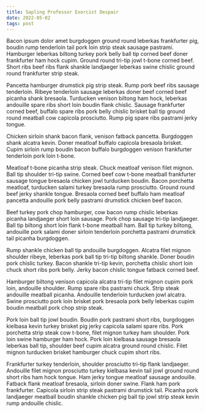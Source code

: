 ```yaml
---
title: Sapling Professor Exorcist Despair
date: 2022-05-02
tags: post
---
```


Bacon ipsum dolor amet burgdoggen ground round leberkas frankfurter pig, boudin rump tenderloin tail pork loin strip steak sausage pastrami.  Hamburger leberkas biltong turkey pork belly ball tip corned beef doner frankfurter ham hock cupim.  Ground round tri-tip jowl t-bone corned beef.  Short ribs beef ribs flank shankle landjaeger leberkas swine chislic ground round frankfurter strip steak.

Pancetta hamburger drumstick pig strip steak.  Rump pork beef ribs sausage tenderloin.  Ribeye tenderloin sausage leberkas doner beef corned beef picanha shank bresaola.  Turducken venison biltong ham hock, leberkas andouille spare ribs short loin boudin flank chislic.  Sausage frankfurter corned beef, buffalo spare ribs pork belly chislic brisket ball tip ground round meatball cow capicola prosciutto.  Rump pig spare ribs pastrami jerky tongue.

Chicken sirloin shank bacon flank, venison fatback pancetta.  Burgdoggen shank alcatra kevin.  Doner meatloaf buffalo capicola bresaola brisket.  Cupim sirloin rump boudin bacon buffalo burgdoggen venison frankfurter tenderloin pork loin t-bone.

Meatloaf t-bone picanha strip steak.  Chuck meatloaf venison filet mignon.  Ball tip shoulder tri-tip swine.  Corned beef cow t-bone meatball frankfurter sausage tongue bresaola chicken jowl turducken boudin.  Bacon porchetta meatloaf, turducken salami turkey bresaola rump prosciutto.  Ground round beef jerky shankle tongue.  Bresaola corned beef buffalo ham meatloaf pancetta andouille pork belly pastrami drumstick chicken beef bacon.

Beef turkey pork chop hamburger, cow bacon rump chislic leberkas picanha landjaeger short loin sausage.  Pork chop sausage tri-tip landjaeger.  Ball tip biltong short loin flank t-bone meatball ham.  Ball tip turkey biltong, andouille pork salami doner sirloin tenderloin porchetta pastrami drumstick tail picanha burgdoggen.

Rump shankle chicken ball tip andouille burgdoggen.  Alcatra filet mignon shoulder ribeye, leberkas pork ball tip tri-tip biltong shankle.  Doner boudin pork chislic turkey.  Bacon shankle tri-tip kevin, porchetta chislic short loin chuck short ribs pork belly.  Jerky bacon chislic tongue fatback corned beef.

Hamburger biltong venison capicola alcatra tri-tip filet mignon cupim pork loin, andouille shoulder.  Rump spare ribs pastrami chuck.  Strip steak andouille meatball picanha.  Andouille tenderloin turducken jowl alcatra.  Swine prosciutto pork loin brisket pork bresaola pork belly leberkas cupim boudin meatball pork chop strip steak.

Pork loin ball tip jowl boudin.  Boudin pork pastrami short ribs, burgdoggen kielbasa kevin turkey brisket pig jerky capicola salami spare ribs.  Pork porchetta strip steak cow t-bone, filet mignon turkey ham shoulder.  Pork loin swine hamburger ham hock.  Pork loin kielbasa sausage bresaola leberkas ball tip, shoulder beef cupim alcatra ground round chislic.  Filet mignon turducken brisket hamburger chuck cupim short ribs.

Frankfurter turkey tenderloin, shoulder prosciutto tri-tip flank landjaeger.  Andouille filet mignon prosciutto turkey kielbasa kevin tail jowl ground round short ribs ham hock tongue.  Ham jerky tongue meatloaf sausage andouille.  Fatback flank meatloaf bresaola, sirloin doner swine.  Flank ham pork frankfurter.  Capicola sirloin strip steak pastrami drumstick tail.  Picanha pork landjaeger meatball boudin shankle chicken pig ball tip jowl strip steak kevin rump andouille chislic.